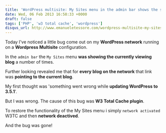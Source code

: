 ```yaml
---
title: 'WordPress multisite: My Sites menu in the admin bar shows the same blog after updating to 3.5.1'
date: Wed, 06 Feb 2013 16:58:33 +0000
draft: false
tags: ['PHP', 'w3 total cache', 'wordpress']
disqus_url: http://www.emanueletessore.com/wordpress-multisite-my-sites-menu-in-the-admin-bar-shows-the-same-blog-after-updating-to-3-5-1/
---
```


Today I've noticed a little bug come out on my **WordPress network** running on a **Wordpress Multisite** configuration.

In the `admin bar` the `My Sites` menu **was showing the currently viewing blog** a number of times.

Further looking revealed me that for **every blog on the network** that link was **pointing to the current blog**.

My first thought was 'something went wrong while **updating WordPress to 3.5.1**'.

But I was wrong. The cause of this bug was **W3 Total Cache plugin**.

To restore the functionality of the My Sites menu i simply `network activated` W3TC and then **network deactived**.

And the bug was gone!